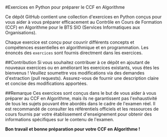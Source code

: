 #Exercices en Python pour préparer le CCF en Algorithme

Ce dépôt GitHub contient une collection d'exercices en Python conçus pour vous aider à vous préparer efficacement au Contrôle en Cours de Formation (CCF) en Algorithme pour le BTS SIO (Services Informatiques aux Organisations).

Chaque exercice est conçu pour couvrir différents concepts et compétences essentielles en algorithmique et en programmation. Les énoncés des `exercices` sont fournis directment dans les exercices.

##Contribution
Si vous souhaitez contribuer à ce dépôt en ajoutant de nouveaux exercices ou en améliorant les exercices existants, vous êtes les bienvenus ! Veuillez soumettre vos modifications via des demandes d'extraction (pull requests). Assurez-vous de fournir une description claire et concise des modifications apportées.

##Remarque
Ces exercices sont conçus dans le but de vous aider à vous préparer au CCF en Algorithme, mais ils ne garantissent pas l'exhaustivité de tous les sujets pouvant être abordés dans le cadre de l'examen réel. Il est recommandé de consulter les référentiels officiels et les ressources de cours fournis par votre établissement d'enseignement pour obtenir des informations spécifiques sur le contenu de l'examen.

**Bon travail et bonne préparation pour votre CCF en Algorithme !**
